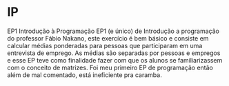 # IP
EP1 Introdução à Programação
EP1 (e único) de Introdução a programação do professor Fábio Nakano, este exercício é bem básico e consiste em calcular médias ponderadas para pessoas que participaram em uma entrevista de emprego. As médias são separadas por pessoas e empregos e esse EP teve como finalidade fazer com que os alunos se familiarizassem com o conceito de matrizes.
Foi meu primeiro EP de programação então além de mal comentado, está ineficiente pra caramba.
